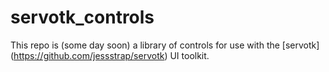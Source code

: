 # servotk_controls

This repo is (some day soon) a library of controls for use with the [servotk] (https://github.com/jessstrap/servotk) UI toolkit.

